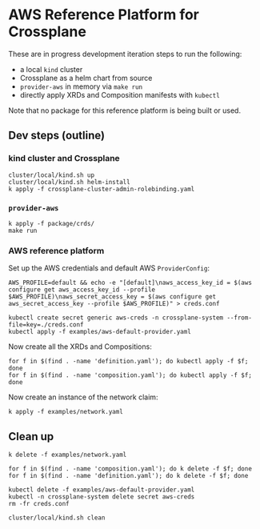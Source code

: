 # AWS Reference Platform for Crossplane

These are in progress development iteration steps to run the following:

* a local `kind` cluster
* Crossplane as a helm chart from source
* `provider-aws` in memory via `make run`
* directly apply XRDs and Composition manifests with `kubectl`

Note that no package for this reference platform is being built or used.

## Dev steps (outline)

### kind cluster and Crossplane

```console
cluster/local/kind.sh up
cluster/local/kind.sh helm-install
k apply -f crossplane-cluster-admin-rolebinding.yaml
```

### `provider-aws`

```console
k apply -f package/crds/
make run
```

### AWS reference platform

Set up the AWS credentials and default AWS `ProviderConfig`:

```console
AWS_PROFILE=default && echo -e "[default]\naws_access_key_id = $(aws configure get aws_access_key_id --profile $AWS_PROFILE)\naws_secret_access_key = $(aws configure get aws_secret_access_key --profile $AWS_PROFILE)" > creds.conf
```

```console
kubectl create secret generic aws-creds -n crossplane-system --from-file=key=./creds.conf
kubectl apply -f examples/aws-default-provider.yaml
```

Now create all the XRDs and Compositions:

```console
for f in $(find . -name 'definition.yaml'); do kubectl apply -f $f; done
for f in $(find . -name 'composition.yaml'); do kubectl apply -f $f; done
```

Now create an instance of the network claim:

```console
k apply -f examples/network.yaml
```

## Clean up

```console
k delete -f examples/network.yaml

for f in $(find . -name 'composition.yaml'); do k delete -f $f; done
for f in $(find . -name 'definition.yaml'); do k delete -f $f; done

kubectl delete -f examples/aws-default-provider.yaml
kubectl -n crossplane-system delete secret aws-creds
rm -fr creds.conf

cluster/local/kind.sh clean
```
